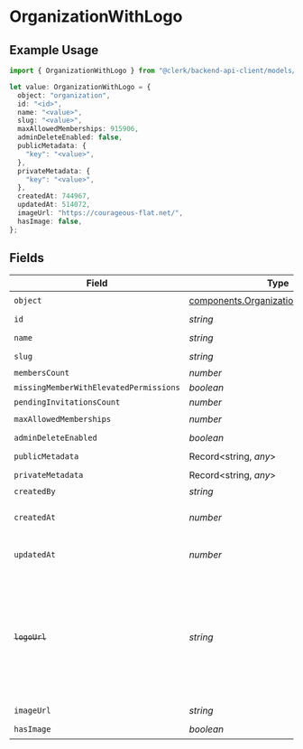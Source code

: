 # OrganizationWithLogo

## Example Usage

```typescript
import { OrganizationWithLogo } from "@clerk/backend-api-client/models/components";

let value: OrganizationWithLogo = {
  object: "organization",
  id: "<id>",
  name: "<value>",
  slug: "<value>",
  maxAllowedMemberships: 915906,
  adminDeleteEnabled: false,
  publicMetadata: {
    "key": "<value>",
  },
  privateMetadata: {
    "key": "<value>",
  },
  createdAt: 744967,
  updatedAt: 514072,
  imageUrl: "https://courageous-flat.net/",
  hasImage: false,
};
```

## Fields

| Field                                                                                                                   | Type                                                                                                                    | Required                                                                                                                | Description                                                                                                             |
| ----------------------------------------------------------------------------------------------------------------------- | ----------------------------------------------------------------------------------------------------------------------- | ----------------------------------------------------------------------------------------------------------------------- | ----------------------------------------------------------------------------------------------------------------------- |
| `object`                                                                                                                | [components.OrganizationWithLogoObject](../../models/components/organizationwithlogoobject.md)                          | :heavy_check_mark:                                                                                                      | N/A                                                                                                                     |
| `id`                                                                                                                    | *string*                                                                                                                | :heavy_check_mark:                                                                                                      | N/A                                                                                                                     |
| `name`                                                                                                                  | *string*                                                                                                                | :heavy_check_mark:                                                                                                      | N/A                                                                                                                     |
| `slug`                                                                                                                  | *string*                                                                                                                | :heavy_check_mark:                                                                                                      | N/A                                                                                                                     |
| `membersCount`                                                                                                          | *number*                                                                                                                | :heavy_minus_sign:                                                                                                      | N/A                                                                                                                     |
| `missingMemberWithElevatedPermissions`                                                                                  | *boolean*                                                                                                               | :heavy_minus_sign:                                                                                                      | N/A                                                                                                                     |
| `pendingInvitationsCount`                                                                                               | *number*                                                                                                                | :heavy_minus_sign:                                                                                                      | N/A                                                                                                                     |
| `maxAllowedMemberships`                                                                                                 | *number*                                                                                                                | :heavy_check_mark:                                                                                                      | N/A                                                                                                                     |
| `adminDeleteEnabled`                                                                                                    | *boolean*                                                                                                               | :heavy_check_mark:                                                                                                      | N/A                                                                                                                     |
| `publicMetadata`                                                                                                        | Record<string, *any*>                                                                                                   | :heavy_check_mark:                                                                                                      | N/A                                                                                                                     |
| `privateMetadata`                                                                                                       | Record<string, *any*>                                                                                                   | :heavy_check_mark:                                                                                                      | N/A                                                                                                                     |
| `createdBy`                                                                                                             | *string*                                                                                                                | :heavy_minus_sign:                                                                                                      | N/A                                                                                                                     |
| `createdAt`                                                                                                             | *number*                                                                                                                | :heavy_check_mark:                                                                                                      | Unix timestamp of creation.<br/>                                                                                        |
| `updatedAt`                                                                                                             | *number*                                                                                                                | :heavy_check_mark:                                                                                                      | Unix timestamp of last update.<br/>                                                                                     |
| ~~`logoUrl`~~                                                                                                           | *string*                                                                                                                | :heavy_minus_sign:                                                                                                      | : warning: ** DEPRECATED **: This will be removed in a future release, please migrate away from it as soon as possible. |
| `imageUrl`                                                                                                              | *string*                                                                                                                | :heavy_check_mark:                                                                                                      | N/A                                                                                                                     |
| `hasImage`                                                                                                              | *boolean*                                                                                                               | :heavy_check_mark:                                                                                                      | N/A                                                                                                                     |